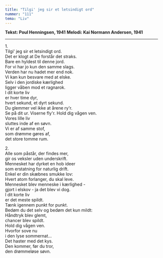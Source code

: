 ```yaml
---
title: "Tilgi' jeg sir et letsindigt ord"
nummer: "111"
tema: "Liv"
---
```


**Tekst: Poul Henningsen, 1941**
**Melodi: Kai Normann Andersen, 1941**

***

1.<br>
Tilgi' jeg sir et letsindigt ord.<br>
Det er klogt at De forstår det straks.<br>
Bare en hyldest til denne jord.<br>
For vi har jo kun den samme slags.<br>
Verden har nu hadet mer end nok.<br>
Vi kan kun besvare med at elske.<br>
Selv i den jordiske kærlighed<br>
ligger våben mod et ragnarok.<br>
I dit korte liv<br>
er hver time dyr,<br>
hvert sekund, et dyrt sekund.<br>
Du glemmer vel ikke at årene ry'r.<br>
Se på dit ur. Viserne fly'r. Hold dig vågen ven.<br>
Vores lille liv<br>
sluttes inde af en søvn.<br>
Vi er af samme stof,<br>
som drømme gøres af,<br>
det store tomme rum.<br>

2.<br>
Alle som påstår, der findes mer,<br>
gir os veksler uden underskrift.<br>
Mennesket har dyrket en hob ideer<br>
som erstatning for naturlig drift.<br>
Enkel er din skæbnes smukke lov:<br>
Hvert atom forlanger, du skal leve.<br>
Mennesket blev menneske i kærlighed -<br>
gjort i elskov - ja det blev vi dog.<br>
I dit korte liv<br>
er det meste spildt.<br>
Tænk igennem punkt for punkt.<br>
Bedøm du det selv og bedøm det kun mildt:<br>
Håndtryk blev glemt,<br>
chancer blev spildt.<br>
Hold dig vågen ven.<br>
Hvorfor sove nu<br>
i den lyse sommernat...<br>
Det haster med det kys.<br>
Den kommer, før du tror,<br>
den drømmeløse søvn.<br>

